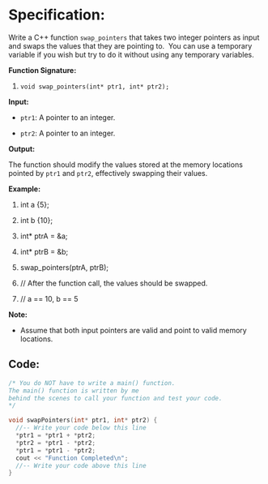 # Specification:

Write a C++ function `swap_pointers` that takes two integer pointers as input and swaps the values that they are pointing to.  You can use a temporary variable if you wish but try to do it without using any temporary variables.

**Function Signature:**

1. `void swap_pointers(int* ptr1, int* ptr2);`

**Input:**

- `ptr1`: A pointer to an integer.
    
- `ptr2`: A pointer to an integer.
    

**Output:**

The function should modify the values stored at the memory locations pointed by `ptr1` and `ptr2`, effectively swapping their values.

**Example:**

1. int a {5};
2. int b {10};

4. int* ptrA = &a;
5. int* ptrB = &b;

7. swap_pointers(ptrA, ptrB);

9. // After the function call, the values should be swapped.
10. // a == 10, b == 5

**Note:**

- Assume that both input pointers are valid and point to valid memory locations.

## Code:

```cpp nums
/* You do NOT have to write a main() function. 
The main() function is written by me
behind the scenes to call your function and test your code.
*/

void swapPointers(int* ptr1, int* ptr2) {
  //-- Write your code below this line
  *ptr1 = *ptr1 + *ptr2;
  *ptr2 = *ptr1 - *ptr2;
  *ptr1 = *ptr1 - *ptr2;
  cout << "Function Completed\n";
  //-- Write your code above this line
}
```